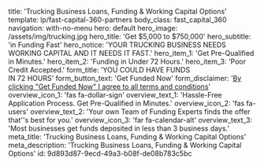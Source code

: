 title: 'Trucking Business Loans, Funding & Working Capital Options'
template: lp/fast-capital-360-partners
body_class: fast_capital_360
navigation: with-no-menu
hero: default
hero_image: /assets/img/trucking.jpg
hero_title: 'Get $5,000 to $750,000'
hero_subtitle: 'in Funding Fast'
hero_notice: 'YOUR TRUCKING BUSINESS NEEDS WORKING CAPITAL AND IT NEEDS IT FAST.'
hero_item_1: 'Get Pre-Qualified in Minutes.'
hero_item_2: 'Funding in Under 72 Hours.'
hero_item_3: 'Poor Credit Accepted.'
form_title: 'YOU COULD HAVE FUNDS</br>IN 72 HOURS'
form_button_text: 'Get Funded Now'
form_disclaimer: '<a href="/terms-of-use" target="_blank">By clicking "Get Funded Now" I agree to all <span>terms and conditions</span></a>'
overview_icon_1: 'fas fa-dollar-sign'
overview_text_1: 'Hassle-Free Application Process. Get Pre-Qualified in Minutes.'
overview_icon_2: 'fas fa-users'
overview_text_2: 'Your own Team of Funding Experts finds the offer that''s best for you.'
overview_icon_3: 'far fa-calendar-alt'
overview_text_3: 'Most businesses get funds deposited in less than 3 business days.'
meta_title: 'Trucking Business Loans, Funding & Working Capital Options'
meta_description: 'Trucking Business Loans, Funding & Working Capital Options'
id: 9d893d87-9ecd-49a3-b08f-de08b783c5bc
